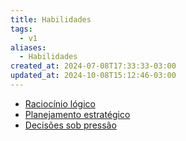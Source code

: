 ```yaml
---
title: Habilidades
tags:
  - v1
aliases:
  - Habilidades
created_at: 2024-07-08T17:33:33-03:00
updated_at: 2024-10-08T15:12:46-03:00
---
```

- [Raciocínio lógico](../atomos/2024/07/26/Raciocinio_logico.md)
- [Planejamento estratégico](../atomos/2024/07/26/Planejamento_estrategico.md)
- [Decisões sob pressão](../atomos/2024/07/08/Decisoes_sob_pressao.md)